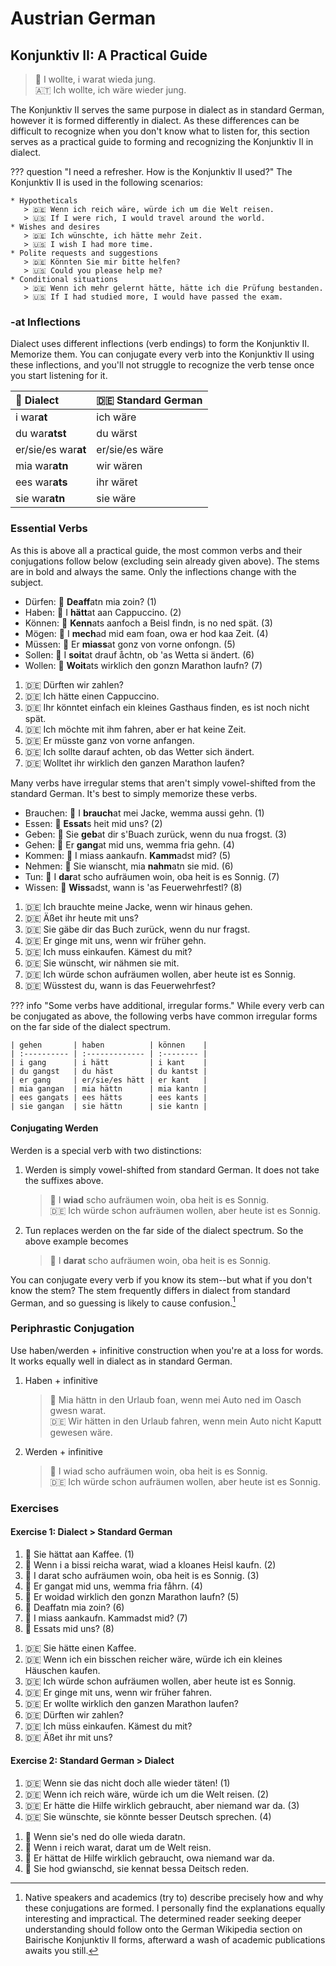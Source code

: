 # Austrian German

## Konjunktiv II: A Practical Guide

> 🥾 I wollte, i warat wieda jung.  
> 🇦🇹 Ich wollte, ich wäre wieder jung.  

The Konjunktiv II serves the same purpose in dialect as in standard German, however it is formed differently in dialect. As these differences can be difficult to recognize when you don't know what to listen for, this section serves as a practical guide to forming and recognizing the Konjunktiv II in dialect.

??? question "I need a refresher. How is the Konjunktiv II used?"
    The Konjunktiv II is used in the following scenarios:  

    * Hypotheticals
       > 🇩🇪 Wenn ich reich wäre, würde ich um die Welt reisen.  
       > 🇺🇸 If I were rich, I would travel around the world.  
    * Wishes and desires
       > 🇩🇪 Ich wünschte, ich hätte mehr Zeit.  
       > 🇺🇸 I wish I had more time.  
    * Polite requests and suggestions
       > 🇩🇪 Könnten Sie mir bitte helfen?  
       > 🇺🇸 Could you please help me?  
    * Conditional situations
       > 🇩🇪 Wenn ich mehr gelernt hätte, hätte ich die Prüfung bestanden.  
       > 🇺🇸 If I had studied more, I would have passed the exam.  

### -at Inflections

Dialect uses different inflections (verb endings) to form the Konjunktiv II. Memorize them. You can conjugate every verb into the Konjunktiv II using these inflections, and you'll not struggle to recognize the verb tense once you start listening for it.

| 🥾 Dialect           | 🇩🇪 Standard German |
| :------------------ | :---------------- |
| i war**at**         | ich wäre          |
| du war**atst**      | du wärst          |
| er/sie/es war**at** | er/sie/es wäre    |
| mia war**atn**      | wir wären         |
| ees war**ats**      | ihr wäret         |
| sie war**atn**      | sie wäre          |

### Essential Verbs

As this is above all a practical guide, the most common verbs and their conjugations follow below (excluding sein already given above). The stems are in bold and always the same. Only the inflections change with the subject.  

<div class="annotate" markdown>

- Dürfen: 🥾 **Deaff**atn mia zoin? (1)
- Haben: 🥾 I **hätt**at aan Cappuccino. (2)
- Können: 🥾 **Kenn**ats aanfoch a Beisl findn, is no ned spät. (3)
- Mögen: 🥾 I **mech**ad mid eam foan, owa er hod kaa Zeit. (4)
- Müssen: 🥾 Er **miass**at gonz von vorne onfongn. (5)
- Sollen: 🥾 I **soit**at drauf åchtn, ob 'as Wetta si ändert. (6)
- Wollen: 🥾 **Woit**ats wirklich den gonzn Marathon laufn? (7)

</div>

1. 🇩🇪 Dürften wir zahlen?
2. 🇩🇪 Ich hätte einen Cappuccino.
3. 🇩🇪 Ihr könntet einfach ein kleines Gasthaus finden, es ist noch nicht spät.
4. 🇩🇪 Ich möchte mit ihm fahren, aber er hat keine Zeit.
5. 🇩🇪 Er müsste ganz von vorne anfangen.
6. 🇩🇪 Ich sollte darauf achten, ob das Wetter sich ändert.
7. 🇩🇪 Wolltet ihr wirklich den ganzen Marathon laufen?

Many verbs have irregular stems that aren't simply vowel-shifted from the standard German. It's best to simply memorize these verbs.  

<div class="annotate" markdown>

- Brauchen: 🥾 I **brauch**at mei Jacke, wemma aussi gehn. (1)
- Essen: 🥾 **Essat**s heit mid uns? (2)
- Geben: 🥾 Sie **geb**at dir s'Buach zurück, wenn du nua frogst. (3)
- Gehen: 🥾 Er **gang**at mid uns, wemma fria gehn. (4)
- Kommen: 🥾 I miass aankaufn. **Kamm**adst mid? (5)
- Nehmen: 🥾 Sie wianscht, mia **nahm**atn sie mid. (6)
- Tun: 🥾 I **dar**at scho aufräumen woin, oba heit is es Sonnig. (7)
- Wissen: 🥾 **Wiss**adst, wann is 'as Feuerwehrfestl? (8)

</div>

1. 🇩🇪 Ich brauchte meine Jacke, wenn wir hinaus gehen.
2. 🇩🇪 Äßet ihr heute mit uns?
3. 🇩🇪 Sie gäbe dir das Buch zurück, wenn du nur fragst.
4. 🇩🇪 Er ginge mit uns, wenn wir früher gehn.
5. 🇩🇪 Ich muss einkaufen. Kämest du mit?
6. 🇩🇪 Sie wünscht, wir nähmen sie mit.
7. 🇩🇪 Ich würde schon aufräumen wollen, aber heute ist es Sonnig.
8. 🇩🇪 Wüsstest du, wann is das Feuerwehrfest?

??? info "Some verbs have additional, irregular forms."
    While every verb can be conjugated as above, the following verbs have common irregular forms on the far side of the dialect spectrum.

    | gehen       | haben          | können    |
    | :---------- | :------------- | :-------- |
    | i gang      | i hätt         | i kant    |
    | du gangst   | du häst        | du kantst |
    | er gang     | er/sie/es hätt | er kant   |
    | mia gangan  | mia hättn      | mia kantn |
    | ees gangats | ees hätts      | ees kants |
    | sie gangan  | sie hättn      | sie kantn |

#### Conjugating Werden

Werden is a special verb with two distinctions:  

1. Werden is simply vowel-shifted from standard German. It does not take the suffixes above.  
   > 🥾 I **wiad** scho aufräumen woin, oba heit is es Sonnig.  
   > 🇩🇪 Ich würde schon aufräumen wollen, aber heute ist es Sonnig.  

2. Tun replaces werden on the far side of the dialect spectrum. So the above example becomes  
   > 🥾 I **darat** scho aufräumen woin, oba heit is es Sonnig.  

You can conjugate every verb if you know its stem--but what if you don't know the stem? The stem frequently differs in dialect from standard German, and so guessing is likely to cause confusion.[^advanced-forms]

### Periphrastic Conjugation

Use haben/werden + infinitive construction when you're at a loss for words. It works equally well in dialect as in standard German.

1. Haben + infinitive
   > 🥾 Mia hättn in den Urlaub foan, wenn mei Auto ned im Oasch gwesn warat.  
   > 🇩🇪 Wir hätten in den Urlaub fahren, wenn mein Auto nicht Kaputt gewesen wäre.  

2. Werden + infinitive
   > 🥾 I wiad scho aufräumen woin, oba heit is es Sonnig.  
   > 🇩🇪 Ich würde schon aufräumen wollen, aber heute ist es Sonnig.  

[^advanced-forms]:
    Native speakers and academics (try to) describe precisely how and why these conjugations are formed. I personally find the explanations equally interesting and impractical. The determined reader seeking deeper understanding should follow onto the German Wikipedia section on Bairische Konjunktiv II forms,[^bairisch-wiki] afterward a wash of academic publications[^vergeiner] awaits you still.
[^bairisch-wiki]:
    _Wikipedia._ ["Bairisch."](https://de.wikipedia.org/wiki/Bairisch)
[^vergeiner]:
    Vergeiner, Philip C. and Lars Bülow. ["Der Konjunktiv II in den ruralen basisdialekten österreichs."](https://www.researchgate.net/publication/359049174_Der_Konjunktiv_II_in_den_ruralen_Basisdialekten_Osterreichs_Quantitative_und_qualitative_Befunde) _Linguistik Online_, 114(2), pp. 3–42. doi:10.13092/lo.114.8401. 6 March 2022.

### Exercises

#### Exercise 1: Dialect > Standard German

<div class="annotate" markdown>

1. 🥾 Sie hättat aan Kaffee. (1)  
2. 🥾 Wenn i a bissi reicha warat, wiad a kloanes Heisl kaufn. (2)  
3. 🥾 I darat scho aufräumen woin, oba heit is es Sonnig. (3)  
4. 🥾 Er gangat mid uns, wemma fria fåhrn. (4)  
5. 🥾 Er woidad wirklich den gonzn Marathon laufn? (5)  
6. 🥾 Deaffatn mia zoin? (6)  
7. 🥾 I miass aankaufn. Kammadst mid? (7)  
8. 🥾 Essats mid uns? (8)  

</div>

1. 🇩🇪 Sie hätte einen Kaffee.
2. 🇩🇪 Wenn ich ein bisschen reicher wäre, würde ich ein kleines Häuschen kaufen.
3. 🇩🇪 Ich würde schon aufräumen wollen, aber heute ist es Sonnig.
4. 🇩🇪 Er ginge mit uns, wenn wir früher fahren.
5. 🇩🇪 Er wollte wirklich den ganzen Marathon laufen?
6. 🇩🇪 Dürften wir zahlen?
7. 🇩🇪 Ich müss einkaufen. Kämest du mit?
8. 🇩🇪 Äßet ihr mit uns?

#### Exercise 2: Standard German > Dialect

<div class="annotate" markdown>

1. 🇩🇪 Wenn sie das nicht doch alle wieder täten! (1)
2. 🇩🇪 Wenn ich reich wäre, würde ich um die Welt reisen. (2)
3. 🇩🇪 Er hätte die Hilfe wirklich gebraucht, aber niemand war da. (3)
4. 🇩🇪 Sie wünschte, sie könnte besser Deutsch sprechen. (4)

</div>

1. 🥾 Wenn sie's ned do olle wieda daratn.
2. 🥾 Wenn i reich warat, darat um de Welt reisn.
3. 🥾 Er hättat de Hilfe wirklich gebraucht, owa niemand war da.
4. 🥾 Sie hod gwianschd, sie kennat bessa Deitsch reden.
